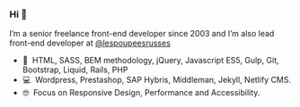 ### Hi 👋
I’m a senior freelance front-end developer since 2003 and I’m also lead front-end developer at [@lespoupeesrusses](https://github.com/lespoupeesrusses)

- 🚀 &nbsp;HTML, SASS, BEM methodology, jQuery, Javascript ES5, Gulp, Git, Bootstrap, Liquid, Rails, PHP
- 💻 &nbsp;Wordpress, Prestashop, SAP Hybris, Middleman, Jekyll, Netlify CMS.
- 🤓 &nbsp;Focus on Responsive Design, Performance and Accessibility.
